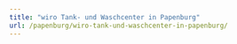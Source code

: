 ```yaml
---
title: "wiro Tank- und Waschcenter in Papenburg"
url: /papenburg/wiro-tank-und-waschcenter-in-papenburg/
---
```

